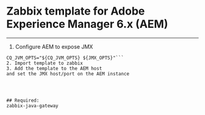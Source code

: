 # Zabbix template for Adobe Experience Manager 6.x (AEM)
-----------------------

1. Configure AEM to expose JMX
  ```JMX_OPTS='-Dcom.sun.management.jmxremote -Dcom.sun.management.jmxremote.authenticate=false -Dcom.sun.management.jmxremote.port=5502 -Dcom.sun.management.jmxremote.ssl=false'
  CQ_JVM_OPTS="${CQ_JVM_OPTS} ${JMX_OPTS}"```
2. Import template to zabbix 
3. Add the template to the AEM host
  and set the JMX host/port on the AEM instance




## Required:
  zabbix-java-gateway
  
